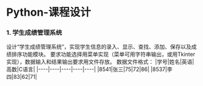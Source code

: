 # Python-课程设计

### 1. 学生成绩管理系统
  设计“学生成绩管理系统”，实现学生信息的录入、显示、查找、添加、保存以及成绩排序功能模块。
  要求功能选择用菜单实现（菜单可用字符串输出，或用Tkinter实现），数据输入和结果输出要求用文件存放。
  数据文件格式：
|学号|姓名|英语|高数|C语言|
|----|----|----|----|----|
|8541|张三|75|72|86|
|8537|李四|83|62|71|
